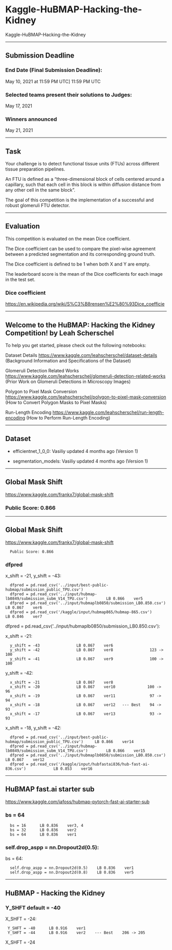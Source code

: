 # Kaggle-HuBMAP-Hacking-the-Kidney
Kaggle-HuBMAP-Hacking-the-Kidney

-------

## Submission Deadline

### End Date (Final Submission Deadline): 
May 10, 2021 at 11:59 PM UTC] 11:59 PM UTC

### Selected teams present their solutions to Judges:
May 17, 2021

### Winners announced 
May 21, 2021


-------

## Task

Your challenge is to detect functional tissue units (FTUs) across different tissue preparation pipelines. 

An FTU is defined as a “three-dimensional block of cells centered around a capillary, such that each cell in this block is within diffusion distance from any other cell in the same block”. 

The goal of this competition is the implementation of a successful and robust glomeruli FTU detector.

-------


## Evaluation

This competition is evaluated on the mean Dice coefficient. 

The Dice coefficient can be used to compare the pixel-wise agreement between a predicted segmentation and its corresponding ground truth. 

The Dice coefficient is defined to be 1 when both X and Y are empty. 

The leaderboard score is the mean of the Dice coefficients for each image in the test set.

### Dice coefficient
https://en.wikipedia.org/wiki/S%C3%B8rensen%E2%80%93Dice_coefficie

-------

## Welcome to the HuBMAP: Hacking the Kidney Competition! by Leah Scherschel

To help you get started, please check out the following notebooks:

Dataset Details https://www.kaggle.com/leahscherschel/dataset-details
(Background Information and Specifications of the Dataset)

Glomeruli Detection Related Works https://www.kaggle.com/leahscherschel/glomeruli-detection-related-works
(Prior Work on Glomeruli Detections in Microscopy Images)

Polygon to Pixel Mask Conversion https://www.kaggle.com/leahscherschel/polygon-to-pixel-mask-conversion
(How to Convert Polygon Masks to Pixel Masks)

Run-Length Encoding https://www.kaggle.com/leahscherschel/run-length-encoding
(How to Perform Run-Length Encoding)

-------

## Dataset

- efficientnet_1_0_0: Vasiliy updated 4 months ago (Version 1)

- segmentation_models: Vasiliy updated 4 months ago (Version 1)

-------

## Global Mask Shift 
https://www.kaggle.com/frankx7/global-mask-shift

### Public Score: 0.866


-------


## Global Mask Shift
https://www.kaggle.com/frankx7/global-mask-shift

      Public Score: 0.866
### dfpred

x_shift = -21, y_shift = -43: 

      dfpred = pd.read_csv('../input/best-public-hubmap/submission_public_TPU.csv')
      dfpred = pd.read_csv('../input/hubmap-lb0849/submission_subm_V14_TPU.csv')        LB 0.866    ver5
      dfpred = pd.read_csv('../input/hubmaplb0850/submission_LB0.850.csv')              LB 0.867    ver6
      dfpred = pd.read_csv('/kaggle/input/hubmap865/hubmap-865.csv')                    LB 0.846    ver7
      
dfpred = pd.read_csv('../input/hubmaplb0850/submission_LB0.850.csv'):

x_shift = -21:

      y_shift = -43                LB 0.867    ver6
      y_shift = -42                LB 0.867    ver8                123 -> 100
      y_shift = -41                LB 0.867    ver9                100 -> 100

y_shift = -42:

      x_shift = -21                LB 0.867    ver8      
      x_shift = -20                LB 0.867    ver10              100 -> 96
      x_shift = -19                LB 0.867    ver11               97 -> 94
      x_shift = -18                LB 0.867    ver12   --- Best    94 -> 93
      x_shift = -17                LB 0.867    ver13               93 -> 93
      
 
x_shift = -18, y_shift = -42: 
 
      dfpred = pd.read_csv('../input/best-public-hubmap/submission_public_TPU.csv')     LB 0.866    ver14
      dfpred = pd.read_csv('../input/hubmap-lb0849/submission_subm_V14_TPU.csv')        LB 0.866    ver15
      dfpred = pd.read_csv('../input/hubmaplb0850/submission_LB0.850.csv')              LB 0.867    ver12 
      dfpred = pd.read_csv('/kaggle/input/hubfastai836/hub-fast-ai-836.csv')            LB 0.853    ver16
 
-------      
      
## HuBMAP fast.ai starter sub
https://www.kaggle.com/iafoss/hubmap-pytorch-fast-ai-starter-sub


### bs = 64

      bs = 16      LB 0.836    ver3, 4
      bs = 32      LB 0.836    ver2
      bs = 64      LB 0.836    ver1

### self.drop_aspp = nn.Dropout2d(0.5):

bs = 64:

      self.drop_aspp = nn.Dropout2d(0.5)    LB 0.836    ver1
      self.drop_aspp = nn.Dropout2d(0.8)    LB 0.836    ver5


-------

## HuBMAP - Hacking the Kidney


### Y_SHFT default = -40

X_SHFT = -24:

     Y_SHFT = -40      LB 0.916    ver1
     Y_SHFT = -44      LB 0.916    ver2    --- Best    206 -> 205



X_SHFT = -24


